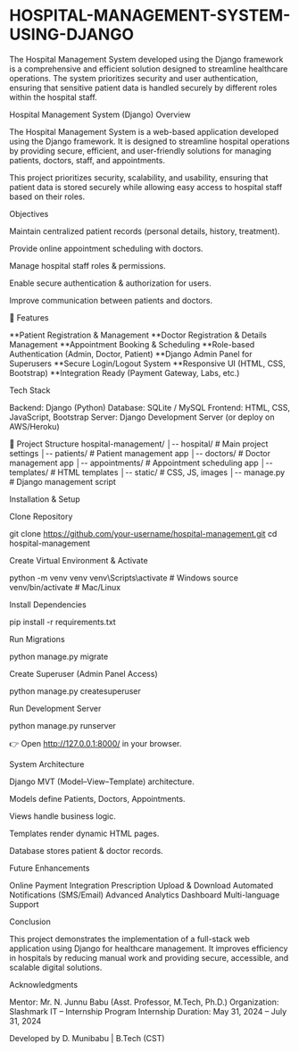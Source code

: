 # HOSPITAL-MANAGEMENT-SYSTEM-USING-DJANGO
The Hospital Management System developed using the Django framework is a comprehensive and efficient solution designed to streamline healthcare operations. The system prioritizes security and user authentication, ensuring that sensitive patient data is handled securely by different roles within the hospital staff. 

 Hospital Management System (Django)
 Overview

The Hospital Management System is a web-based application developed using the Django framework. It is designed to streamline hospital operations by providing secure, efficient, and user-friendly solutions for managing patients, doctors, staff, and appointments.

This project prioritizes security, scalability, and usability, ensuring that patient data is stored securely while allowing easy access to hospital staff based on their roles.

 Objectives

Maintain centralized patient records (personal details, history, treatment).

Provide online appointment scheduling with doctors.

Manage hospital staff roles & permissions.

Enable secure authentication & authorization for users.

Improve communication between patients and doctors.

📝 Features

**Patient Registration & Management
**Doctor Registration & Details Management
**Appointment Booking & Scheduling
**Role-based Authentication (Admin, Doctor, Patient)
**Django Admin Panel for Superusers
**Secure Login/Logout System
**Responsive UI (HTML, CSS, Bootstrap)
**Integration Ready (Payment Gateway, Labs, etc.)

  Tech Stack

Backend: Django (Python)
Database: SQLite / MySQL
Frontend: HTML, CSS, JavaScript, Bootstrap
Server: Django Development Server (or deploy on AWS/Heroku)

📂 Project Structure
hospital-management/
│-- hospital/               # Main project settings
│-- patients/               # Patient management app
│-- doctors/                # Doctor management app
│-- appointments/           # Appointment scheduling app
│-- templates/              # HTML templates
│-- static/                 # CSS, JS, images
│-- manage.py               # Django management script

 Installation & Setup

Clone Repository

git clone https://github.com/your-username/hospital-management.git
cd hospital-management


Create Virtual Environment & Activate

python -m venv venv
venv\Scripts\activate    # Windows
source venv/bin/activate # Mac/Linux


Install Dependencies

pip install -r requirements.txt


Run Migrations

python manage.py migrate


Create Superuser (Admin Panel Access)

python manage.py createsuperuser


Run Development Server

python manage.py runserver


👉 Open http://127.0.0.1:8000/
 in your browser.

 System Architecture

Django MVT (Model–View–Template) architecture.

Models define Patients, Doctors, Appointments.

Views handle business logic.

Templates render dynamic HTML pages.

Database stores patient & doctor records.

 Future Enhancements

 Online Payment Integration
 Prescription Upload & Download
 Automated Notifications (SMS/Email)
 Advanced Analytics Dashboard
 Multi-language Support

 Conclusion

This project demonstrates the implementation of a full-stack web application using Django for healthcare management. It improves efficiency in hospitals by reducing manual work and providing secure, accessible, and scalable digital solutions.

 Acknowledgments

Mentor: Mr. N. Junnu Babu (Asst. Professor, M.Tech, Ph.D.)
Organization: Slashmark IT – Internship Program
Internship Duration: May 31, 2024 – July 31, 2024

 Developed by D. Munibabu | B.Tech (CST)
